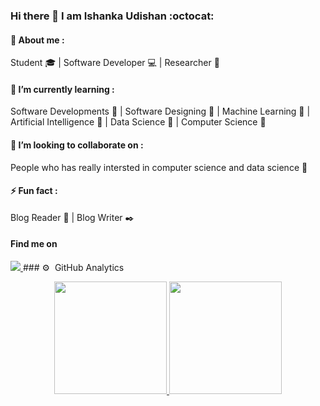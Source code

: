 ### Hi there 👋 I am Ishanka Udishan :octocat:

#### 💬 About me :
Student :mortar_board: | Software Developer :computer: | Researcher :memo:

#### 🌱 I’m currently learning :
Software Developments :triangular_flag_on_post: | Software Designing :triangular_flag_on_post: | Machine Learning :triangular_flag_on_post: | Artificial Intelligence :triangular_flag_on_post: | Data Science :triangular_flag_on_post: | Computer Science :triangular_flag_on_post:

#### 👯 I’m looking to collaborate on :
People who has really intersted in computer science and data science :rocket:

#### ⚡ Fun fact :
Blog Reader :book: | Blog Writer :black_nib:

#### Find me on
<a href="https://m.facebook.com/people/Ishanka-Udishan/100009255044722?fref=nf">
    <img src="fb.png"/>
</a>
### ⚙️ &nbsp;GitHub Analytics

<p align="center">
<a href="https://github.com/AVS1508">
  <img height="180em" src="https://github-readme-stats-eight-theta.vercel.app/api?username=RPIUdishan&show_icons=true&theme=algolia&include_all_commits=true&count_private=true"/>
  <img height="180em" src="https://github-readme-stats-eight-theta.vercel.app/api/top-langs/?username=RPIUdishan&layout=compact&langs_count=8&theme=algolia"/>
</a>
</p>


<!--
**RPIUdishan/RPIUdishan** is a ✨ _special_ ✨ repository because its `README.md` (this file) appears on your GitHub profile.
###
Here are some ideas to get you started:

- 🔭 I’m currently working on ...
- 🌱 I’m currently learning ...
- 👯 I’m looking to collaborate on ...
- 🤔 I’m looking for help with ...
- 💬 Ask me about ...
- 📫 How to reach me: ...
- 😄 Pronouns: ...
- ⚡ Fun fact: ...
-->
